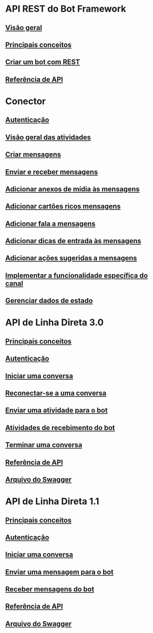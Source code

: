 # API REST do Bot Framework
## [Visão geral](bot-framework-rest-overview.md)
## [Principais conceitos](bot-framework-rest-connector-concepts.md)
## [Criar um bot com REST](~/rest-api/bot-framework-rest-connector-quickstart.md)
## [Referência de API](bot-framework-rest-connector-api-reference.md)
# Conector
## [Autenticação](bot-framework-rest-connector-authentication.md)
## [Visão geral das atividades](https://aka.ms/botSpecs-activitySchema)
## [Criar mensagens](bot-framework-rest-connector-create-messages.md)
## [Enviar e receber mensagens](bot-framework-rest-connector-send-and-receive-messages.md)
## [Adicionar anexos de mídia às mensagens](bot-framework-rest-connector-add-media-attachments.md)
## [Adicionar cartões ricos mensagens](bot-framework-rest-connector-add-rich-cards.md)
## [Adicionar fala a mensagens](bot-framework-rest-connector-text-to-speech.md)
## [Adicionar dicas de entrada às mensagens](bot-framework-rest-connector-add-input-hints.md)
## [Adicionar ações sugeridas a mensagens](bot-framework-rest-connector-add-suggested-actions.md)
## [Implementar a funcionalidade específica do canal](bot-framework-rest-connector-channeldata.md)
## [Gerenciar dados de estado](bot-framework-rest-state.md)
# API de Linha Direta 3.0
## [Principais conceitos](bot-framework-rest-direct-line-3-0-concepts.md)
## [Autenticação](bot-framework-rest-direct-line-3-0-authentication.md)
## [Iniciar uma conversa](bot-framework-rest-direct-line-3-0-start-conversation.md)
## [Reconectar-se a uma conversa](bot-framework-rest-direct-line-3-0-reconnect-to-conversation.md)
## [Enviar uma atividade para o bot](bot-framework-rest-direct-line-3-0-send-activity.md)
## [Atividades de recebimento do bot](bot-framework-rest-direct-line-3-0-receive-activities.md)
## [Terminar uma conversa](bot-framework-rest-direct-line-3-0-end-conversation.md)
## [Referência de API](bot-framework-rest-direct-line-3-0-api-reference.md)
## [Arquivo do Swagger](https://github.com/Microsoft/BotBuilder/blob/master/specs/botframework-protocol/directline-3.0.json)
# API de Linha Direta 1.1
## [Principais conceitos](bot-framework-rest-direct-line-1-1-concepts.md)
## [Autenticação](bot-framework-rest-direct-line-1-1-authentication.md)
## [Iniciar uma conversa](bot-framework-rest-direct-line-1-1-start-conversation.md)
## [Enviar uma mensagem para o bot](bot-framework-rest-direct-line-1-1-send-message.md)
## [Receber mensagens do bot](bot-framework-rest-direct-line-1-1-receive-messages.md)
## [Referência de API](bot-framework-rest-direct-line-1-1-api-reference.md)
## [Arquivo do Swagger](https://github.com/Microsoft/BotBuilder/blob/master/specs/botframework-protocol/directline-1.1.json)
